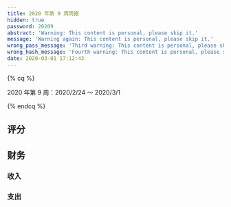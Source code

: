 ```yaml
---
title: 2020 年第 9 周周报
hidden: true
password: 20209
abstract: 'Warning: This content is personal, please skip it.'
message: 'Warning again: This content is personal, please skip it.'
wrong_pass_message: 'Third warning: This content is personal, please skip it.'
wrong_hash_message: 'Fourth warning: This content is personal, please skip it.'
date: 2020-03-01 17:12:43
---
```


{% cq %}

2020 年第 9 周：2020/2/24 ～ 2020/3/1

{% endcq %}

## 评分



## 财务

### 收入



### 支出

